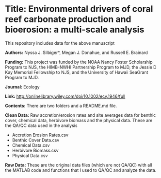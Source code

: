 ﻿# Title: Environmental drivers of coral reef carbonate production and bioerosion: a multi-scale analysis

This repository includes data  for the above manuscript

**Authors:** Nyssa J. Silbiger*, Megan J. Donahue, and Russell E. Brainard
 

**Funding:** This project was funded by the NOAA Nancy Foster Scholarship Program to NJS, the HIMB-NWHI Partnership Program to MJD, the Jessie D Kay Memorial Fellowship to NJS, and the University of Hawaii SeaGrant Program to MJD. 
 
**Journal:**  Ecology
   
**Link:**  http://onlinelibrary.wiley.com/doi/10.1002/ecy.1946/full

**Contents:** There are two folders and a README.md file.

**Clean Data:** Raw accretion/erosion rates and site averages data for benthic cover, chemical data, herbivore biomass and the physical data. These are the QA/QC data used in the analysis  
  
* Accretion Erosion Rates.csv
* Benthic Cover Data.csv
* Chemical Data.csv
* Herbivore Biomass.csv
* Physical Data.csv

**Raw Data:** These are the original data files (which are not QA/QC) with all the MATLAB code and functions that I used to QA/QC and analyze the data.  
